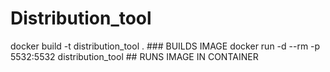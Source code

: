 # Distribution_tool


docker build -t distribution_tool . ### BUILDS IMAGE
docker run -d --rm -p 5532:5532 distribution_tool ## RUNS IMAGE IN CONTAINER

